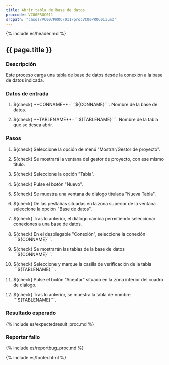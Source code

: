 ```yaml
---
title: Abrir tabla de base de datos
proccode: VC00PROC011
srcpath: "casos/VC00/PROC/011/procVC00PROC011.md"
---
```


{% include es/header.md %}

## {{ page.title }}

### Descripción

Este proceso carga una tabla de base de datos desde la conexión a la base de datos indicada.

### Datos de entrada

1. ${check} **CONNAME**=```${CONNAME}```. Nombre de la base de datos.

2. ${check} **TABLENAME**=```${TABLENAME}```. Nombre de la tabla que se desea abrir.


### Pasos
1. ${check} Seleccione la opción de menú "Mostrar/Gestor de proyecto".

3. ${check} Se mostrará la ventana del gestor de proyecto, con ese mismo título.

4. ${check} Seleccione la opción "Tabla".

5. ${check} Pulse el botón "Nuevo". 

6. ${check} Se muestra una ventana de diálogo titulada "Nueva Tabla". 

7. ${check} De las pestañas situadas en la zona superior de la ventana seleccione la opción "Base de datos".

8. ${check} Tras lo anterior, el diálogo cambia permitiendo seleccionar conexiones a una base de datos.
   
9. ${check} En el desplegable "Conexión", seleccione la conexión ```${CONNAME}```.
   
10. ${check} Se mostrarán las tablas de la base de datos ```${CONNAME}```.

11. ${check} Seleccione y marque la casilla de verificación de la tabla ```${TABLENAME}```.

12. ${check} Pulse el botón "Aceptar" situado en la zona inferior del cuadro de diálogo.

13. ${check} Tras lo anterior, se muestra la tabla de nombre ```${TABLENAME}```.

### Resultado esperado

{% include es/expectedresult_proc.md %}

### Reportar fallo

{% include es/reportbug_proc.md %}

{% include es/footer.html %}
